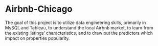 # Airbnb-Chicago

The goal of this project is to utilize data engineering skills, primarily in MySQL and Tableau, to understand the local Airbnb market, to learn from the existing listings’ characteristics, and to draw out the predictors which impact on properties popularity.
